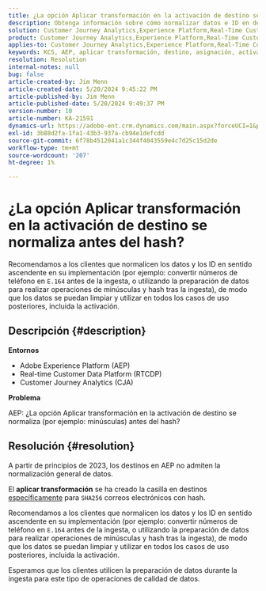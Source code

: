 ```yaml
---
title: ¿La opción Aplicar transformación en la activación de destino se normaliza antes del hash?
description: Obtenga información sobre cómo normalizar datos e ID en destinos en Adobe Experience Platform.
solution: Customer Journey Analytics,Experience Platform,Real-Time Customer Data Platform
product: Customer Journey Analytics,Experience Platform,Real-Time Customer Data Platform
applies-to: Customer Journey Analytics,Experience Platform,Real-Time Customer Data Platform
keywords: KCS, AEP, aplicar transformación, destino, asignación, activación, RT-CDP, Customer Journey Analytics, normalizar, Adobe Experience Platform, preguntas frecuentes
resolution: Resolution
internal-notes: null
bug: false
article-created-by: Jim Menn
article-created-date: 5/20/2024 9:45:22 PM
article-published-by: Jim Menn
article-published-date: 5/20/2024 9:49:37 PM
version-number: 10
article-number: KA-21591
dynamics-url: https://adobe-ent.crm.dynamics.com/main.aspx?forceUCI=1&pagetype=entityrecord&etn=knowledgearticle&id=5c660a3c-f216-ef11-9f8a-6045bd006268
exl-id: 3b88d2fa-1fa1-43b3-937a-cb94e1defcdd
source-git-commit: 6f78b4512041a1c344f4043559e4c7d25c15d2de
workflow-type: tm+mt
source-wordcount: '207'
ht-degree: 1%

---
```


# ¿La opción Aplicar transformación en la activación de destino se normaliza antes del hash?


Recomendamos a los clientes que normalicen los datos y los ID en sentido ascendente en su implementación (por ejemplo: convertir números de teléfono en `E.164` antes de la ingesta, o utilizando la preparación de datos para realizar operaciones de minúsculas y hash tras la ingesta), de modo que los datos se puedan limpiar y utilizar en todos los casos de uso posteriores, incluida la activación.

## Descripción {#description}


<b>Entornos</b>

- Adobe Experience Platform (AEP)
- Real-time Customer Data Platform (RTCDP)
- Customer Journey Analytics (CJA)




<b>Problema</b>

AEP: ¿La opción Aplicar transformación en la activación de destino se normaliza (por ejemplo: minúsculas) antes del hash?


## Resolución {#resolution}


A partir de principios de 2023, los destinos en AEP no admiten la normalización general de datos.

El <b>aplicar transformación</b> se ha creado la casilla en destinos <u>específicamente</u> para `SHA256` correos electrónicos con hash.

Recomendamos a los clientes que normalicen los datos y los ID en sentido ascendente en su implementación (por ejemplo: convertir números de teléfono en `E.164` antes de la ingesta, o utilizando la preparación de datos para realizar operaciones de minúsculas y hash tras la ingesta), de modo que los datos se puedan limpiar y utilizar en todos los casos de uso posteriores, incluida la activación.

Esperamos que los clientes utilicen la preparación de datos durante la ingesta para este tipo de operaciones de calidad de datos.
